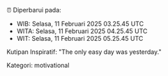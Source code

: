 ⏰ Diperbarui pada:
- WIB: Selasa, 11 Februari 2025 03.25.45 UTC
- WITA: Selasa, 11 Februari 2025 04.25.45 UTC
- WIT: Selasa, 11 Februari 2025 05.25.45 UTC

Kutipan Inspiratif:
"The only easy day was yesterday."


Kategori: motivational

